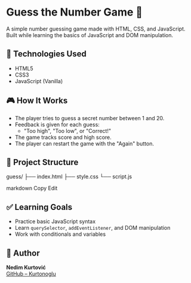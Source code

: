 # Guess the Number Game 🎯

A simple number guessing game made with HTML, CSS, and JavaScript.  
Built while learning the basics of JavaScript and DOM manipulation.

## 🚀 Technologies Used

- HTML5
- CSS3
- JavaScript (Vanilla)

## 🎮 How It Works

- The player tries to guess a secret number between 1 and 20.
- Feedback is given for each guess:
  - "Too high", "Too low", or "Correct!"
- The game tracks score and high score.
- The player can restart the game with the "Again" button.

## 📂 Project Structure

guess/
├── index.html
├── style.css
└── script.js

markdown
Copy
Edit

## ✅ Learning Goals

- Practice basic JavaScript syntax
- Learn `querySelector`, `addEventListener`, and DOM manipulation
- Work with conditionals and variables

## 👤 Author

**Nedim Kurtović**  
[GitHub – Kurtonoglu](https://github.com/Kurtonoglu)
